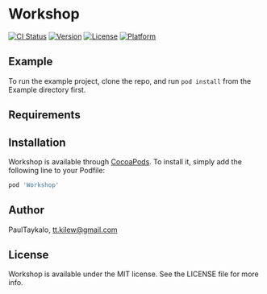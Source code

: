 # Workshop

[![CI Status](http://img.shields.io/travis/PaulTaykalo/Workshop.svg?style=flat)](https://travis-ci.org/PaulTaykalo/Workshop)
[![Version](https://img.shields.io/cocoapods/v/Workshop.svg?style=flat)](http://cocoapods.org/pods/Workshop)
[![License](https://img.shields.io/cocoapods/l/Workshop.svg?style=flat)](http://cocoapods.org/pods/Workshop)
[![Platform](https://img.shields.io/cocoapods/p/Workshop.svg?style=flat)](http://cocoapods.org/pods/Workshop)

## Example

To run the example project, clone the repo, and run `pod install` from the Example directory first.

## Requirements

## Installation

Workshop is available through [CocoaPods](http://cocoapods.org). To install
it, simply add the following line to your Podfile:

```ruby
pod 'Workshop'
```

## Author

PaulTaykalo, tt.kilew@gmail.com

## License

Workshop is available under the MIT license. See the LICENSE file for more info.
